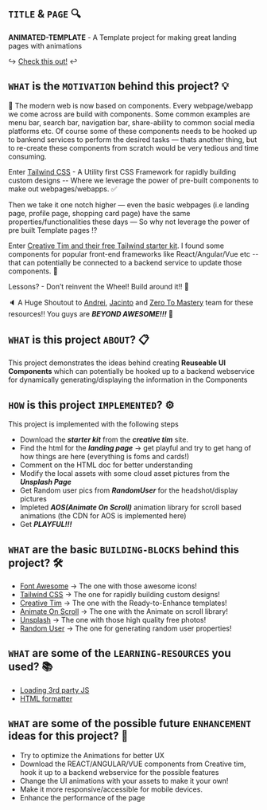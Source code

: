 ## `TITLE` & `PAGE` :mag:
**ANIMATED-TEMPLATE** - A Template project for making great landing pages with animations

:arrow_right_hook: [Check this out!](https://ahossa.github.io/animated-template/.) :leftwards_arrow_with_hook:

## `WHAT` is the `MOTIVATION` behind this project? :bulb:
:telescope: The modern web is now based on components. Every webpage/webapp we come across are build with components. Some common examples are menu bar, search bar, navigation bar, share-ability to common social media platforms etc. Of course some of these components needs to be hooked up to bankend services to perform the desired tasks — thats another thing, but to re-create these components from scratch would be very tedious and time consuming.

Enter [Tailwind CSS](https://tailwindcss.com/) - A Utility first CSS Framework for rapidly building custom designs -- Where we leverage the power of pre-built components to make out webpages/webapps. :white_check_mark: 

Then we take it one notch higher — even the basic webpages (i.e landing page, profile page, shopping card page) have the same properties/functionalities these days — So why not leverage the power of pre built Template pages :interrobang:

Enter [Creative Tim and their free Tailwind starter kit](https://www.creative-tim.com/learning-lab/tailwind-starter-kit/presentation). I found some components for popular front-end frameworks like React/Angular/Vue etc  -- that can potentially be connected to a backend service to update those components. :link:

Lessons? - Don’t reinvent the Wheel! Build around it!! :rocket:

:speaker: A Huge Shoutout to [Andrei](https://zerotomastery.io/about/instructor/andrei-neagoie/), [Jacinto](https://zerotomastery.io/about/instructor/jacinto-wong/) and [Zero To Mastery](https://zerotomastery.io/) team for these resources!! You guys are ***BEYOND AWESOME!!!*** :tada:

## `WHAT` is this project `ABOUT`? :clipboard:
This project demonstrates the ideas behind creating **Reuseable UI Components** which can potentially be hooked up to a backend webservice for dynamically generating/displaying the information in the Components

## `HOW` is this project `IMPLEMENTED`? :gear: 
This project is implemented with the following steps
* Download the ***starter kit*** from the ***creative tim*** site.
* Find the html for the ***landing page*** -> get playful and try to get hang of how things are here (everything is foms and cards!)
* Comment on the HTML doc for better understanding
* Modify the local assets with some cloud asset pictures from the ***Unsplash Page***
* Get Random user pics from ***RandomUser*** for the headshot/display pictures
* Impleted ***AOS(Animate On Scroll)*** animation library for scroll based animations (the CDN for AOS is implemented here)
* Get ***PLAYFUL!!!***

## `WHAT` are the basic `BUILDING-BLOCKS` behind this project? :hammer_and_wrench:
* [Font Awesome](https://fontawesome.com/) -> The one with those awesome icons!
* [Tailwind CSS](https://tailwindcss.com/) -> The one for rapidly building custom designs!
* [Creative Tim](https://www.creative-tim.com) -> The one with the Ready-to-Enhance templates!
* [Animate On Scroll](https://michalsnik.github.io/aos/) -> The one with the Animate on scroll library!
* [Unsplash](https://unsplash.com/) -> The one with those high quality free photos!
* [Random User](https://randomuser.me/) -> The one for generating random user properties!

## `WHAT` are some of the `LEARNING-RESOURCES` you used? :books:
* [Loading 3rd party JS](https://developers.google.com/web/fundamentals/performance/optimizing-content-efficiency/loading-third-party-javascript#use_async_or_defer)
* [HTML formatter](https://webformatter.com/html)

## `WHAT` are some of the possible future `ENHANCEMENT` ideas for this project? :nut_and_bolt:
* Try to optimize the Animations for better UX
* Download the REACT/ANGULAR/VUE components from Creative tim, hook it up to a backend webservice for the possible features
* Change the UI animations with your assets to make it your own!
* Make it more responsive/accessible for mobile devices.
* Enhance the performance of the page
